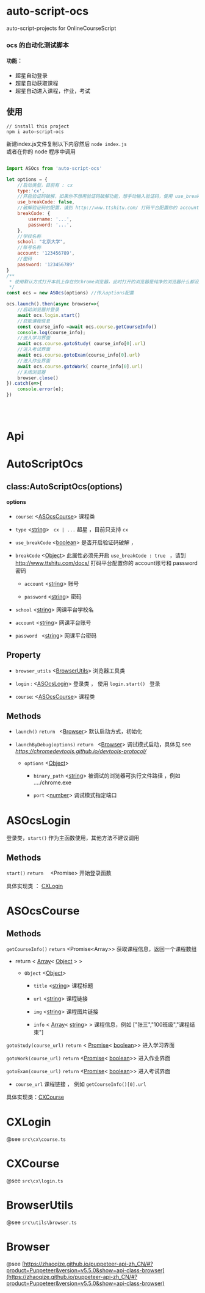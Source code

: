 # auto-script-ocs
auto-script-projects  for  OnlineCourseScript


### ocs 的自动化测试脚本
#### 功能：
- 超星自动登录
- 超星自动获取课程
- 超星自动进入课程，作业，考试

## 使用
```
// install this project
npm i auto-script-ocs
```

新建index.js文件复制以下内容然后 `node index.js`    
或者在你的 node 程序中调用

```javascript

import ASOcs from 'auto-script-ocs'

let options = {
    //启动类型，目前有 : cx
    type:'cx', 
    //开启验证码破解，如果你不想用验证码破解功能，想手动输入验证码，使用 use_breakCode: false
    use_breakCode: false,
    //破解验证码的配置，请到 http://www.ttshitu.com/ 打码平台配置你的 account账号和 password密码
    breakCode: {
        username: '...',
        password: '...',
    },
    //学校名称
    school: "北京大学",
    //账号名称
    account: '123456789',
    //密码
    password: '123456789'
}
/**
 * 使用默认方式打开本机上存在的chrome浏览器，此时打开的浏览器是纯净的浏览器什么都没有
 */
const ocs = new ASOcs(options) //传入options配置

ocs.launch().then(async browser=>{
    //启动浏览器并登录
    await ocs.login.start()
    //获取课程信息
    const course_info =await ocs.course.getCourseInfo()
    console.log(course_info);
    //进入学习界面
    await ocs.course.gotoStudy( course_info[0].url)
    //进入考试界面
    await ocs.course.gotoExam(course_info[0].url)
    //进入作业界面
    await ocs.course.gotoWork( course_info[0].url)
    //关闭浏览器
    browser.close()
}).catch(e=>{
    console.error(e);
})
 
 



```

# Api

# AutoScriptOcs
## class:AutoScriptOcs(options)

#### options

+ `course`: <[ASOcsCourse](#ASOcsCourse)>  课程类 

+ `type`  <[string](string)>    ` cx | ...`        超星 ，目前只支持 	`cx`        
  
+ `use_breakCode`  <[boolean](boolean)>       是否开启验证码破解 ，
  
+ `breakCode` <[Object](Object)>  此属性必须先开启 `use_breakCode : true `     ，请到 http://www.ttshitu.com/docs/ 打码平台配置你的 account账号和 password密码
  
  - `account`     <[string](string)>  账号
    
  - `password`    <[string](string)>  密码
  
+ `school`  <[string](string)> 网课平台学校名
  
+ `account`   <[string](string)> 网课平台账号
  
+ `password `  <[string](string)> 网课平台密码    
    

## Property


+ `browser_utils` <[BrowserUtils](#BrowserUtils)>  浏览器工具类

+ `login` :  <[ASOcsLogin](#ASocsLogin)>  登录类 ， 使用  `login.start() ` 登录

+ `course`: <[ASOcsCourse](#ASOcsCourse)>  课程类 



## Methods



+ `launch()` `return ` <[Browser](#Browser)> 默认启动方式，初始化 

+ `launchByDebug(options)` `return ` <[Browser](#Browser)>   调试模式启动，具体见 see *https://chromedevtools.github.io/devtools-protocol/*

  + `options`  <[Object](Object)>       
    
    - `binary_path` <[string](string)>  被调试的浏览器可执行文件路径 ，例如  ..../chrome.exe          
    
    - `port` <[number]()>    调试模式指定端口                        
               


# ASOcsLogin


登录类，`start()` 作为主函数使用，其他方法不建议调用

## Methods

  `start()` `return  `  <Promise<string>>   开始登录函数

具体实现类 ： [CXLogin](#CXLogin)



# ASOcsCourse

## Methods



`getCourseInfo()` `return` <Promise<Array<Object>>>   获取课程信息，返回一个课程数组

+ return < [Array](Array)< [Object](Object) > >
  
  + `Object` <[Object](Object)>
  
    - `title` <[string](string)> 课程标题
    
    - `url` <[string](string)> 课程链接
    
    - `img` <[string](string)> 课程图片链接
    
    - `info` < [Array](Array)< [string](string)> >   课程信息，例如 ["张三","100班级","课程结束"]            
          

`gotoStudy(course_url)` `return` < [Promise](Promise)< [boolean](boolean)>>  进入学习界面

`gotoWork(course_url)` `return` <[Promise](Promise)< [boolean](boolean)>>  进入作业界面

`gotoExam(course_url)` `return` <[Promise](Promise)< [boolean](boolean)>>  进入考试界面

+ `course_url`  <string>  课程链接 ， 例如  `getCourseInfo()[0].url`         
  
    

具体实现类：[CXCourse](#CXCourse)



# CXLogin

@see `src\cx\course.ts`

# CXCourse

@see  `src\cx\login.ts`

# BrowserUtils

@see `src\utils\browser.ts`

# Browser

@see [https://zhaoqize.github.io/puppeteer-api-zh_CN/#?product=Puppeteer&version=v5.5.0&show=api-class-browser](https://zhaoqize.github.io/puppeteer-api-zh_CN/#?product=Puppeteer&version=v5.5.0&show=api-class-browser)
